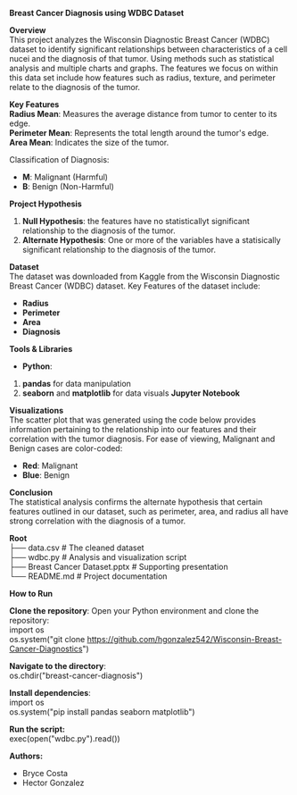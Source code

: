 ****Breast Cancer Diagnosis using WDBC Dataset****  
  
**Overview**  
This project analyzes the Wisconsin Diagnostic Breast Cancer (WDBC) dataset to identify significant relationships 
between characteristics of a cell nucei and the diagnosis of that tumor. Using methods such as statistical 
analysis and multiple charts and graphs. The features we focus on within this data set include how features such
as radius, texture, and perimeter relate to the diagnosis of the tumor.  

**Key Features**  
**Radius Mean**:  Measures the average distance from tumor to center to its edge.  
**Perimeter Mean**: Represents the total length around the tumor's edge.  
**Area Mean**: Indicates the size of the tumor.  

  Classification of Diagnosis:  
  - **M**: Malignant (Harmful)
  - **B**: Benign (Non-Harmful)

**Project Hypothesis**  
  1. **Null Hypothesis**: the features have no statisticallyt significant relationship to the diagnosis of the tumor.
  2. **Alternate Hypothesis**: One or more of the variables have a statisically significant relationship to the diagnosis of the tumor.


**Dataset**  
The dataset was downloaded from Kaggle from the Wisconsin Diagnostic Breast Cancer (WDBC) dataset. Key Features of the dataset include:  
- **Radius**
- **Perimeter**
- **Area**
- **Diagnosis**  
    
**Tools & Libraries**  
- **Python**:
1. **pandas** for data manipulation
2. **seaborn** and **matplotlib** for data visuals
**Jupyter Notebook**

**Visualizations**  
The scatter plot that was generated using the code below provides information pertaining to the relationship into our features and their correlation with the tumor diagnosis. For ease of viewing, Malignant and Benign cases are color-coded:  
- **Red**: Malignant
- **Blue**: Benign  
  
**Conclusion**  
The statistical analysis confirms the alternate hypothesis that certain features outlined in our dataset, such as perimeter, area, and radius all have strong correlation with the diagnosis of a tumor.  

**Root**  
├── data.csv             # The cleaned dataset  
├── wdbc.py              # Analysis and visualization script  
├── Breast Cancer Dataset.pptx  # Supporting presentation  
└── README.md            # Project documentation    
  
**How to Run**  
  
**Clone the repository**: Open your Python environment and clone the repository:  
import os  
os.system("git clone https://github.com/hgonzalez542/Wisconsin-Breast-Cancer-Diagnostics")  
  
**Navigate to the directory**:  
os.chdir("breast-cancer-diagnosis")  
  
**Install dependencies**:  
import os  
os.system("pip install pandas seaborn matplotlib")  

**Run the script:**  
exec(open("wdbc.py").read())  

**Authors:**
- Bryce Costa
- Hector Gonzalez 
